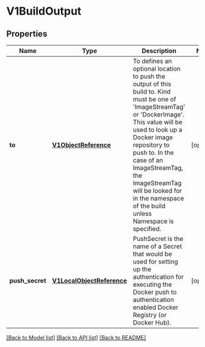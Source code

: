 # V1BuildOutput

## Properties
Name | Type | Description | Notes
------------ | ------------- | ------------- | -------------
**to** | [**V1ObjectReference**](V1ObjectReference.md) | To defines an optional location to push the output of this build to. Kind must be one of &#39;ImageStreamTag&#39; or &#39;DockerImage&#39;. This value will be used to look up a Docker image repository to push to. In the case of an ImageStreamTag, the ImageStreamTag will be looked for in the namespace of the build unless Namespace is specified. | [optional] 
**push_secret** | [**V1LocalObjectReference**](V1LocalObjectReference.md) | PushSecret is the name of a Secret that would be used for setting up the authentication for executing the Docker push to authentication enabled Docker Registry (or Docker Hub). | [optional] 

[[Back to Model list]](../README.md#documentation-for-models) [[Back to API list]](../README.md#documentation-for-api-endpoints) [[Back to README]](../README.md)


